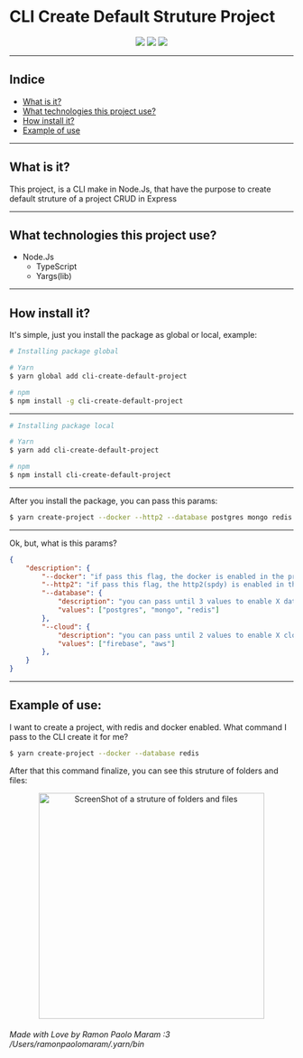 # CLI Create Default Struture Project

<center>
<img src="https://img.shields.io/github/languages/code-size/ramonpaolo/cli-create-default-project?style=flat-square">
<img src="https://img.shields.io/npm/dm/cli-create-default-project?style=flat-square">
<img src="https://img.shields.io/npm/l/cli-create-default-project?style=flat-square">
</center>

---

## Indice
- [What is it?](#what-is-it)
- [What technologies this project use?](#what-technologies-this-project-use)
- [How install it?](#how-install-it)
- [Example of use](#example-of-use)

---

## What is it?
This project, is a CLI make in Node.Js, that have the purpose to create default struture of a project CRUD in Express

---

## What technologies this project use?
- Node.Js
    - TypeScript
    - Yargs(lib)

---

## How install it?
It's simple, just you install the package as global or local, example:

```bash
# Installing package global

# Yarn
$ yarn global add cli-create-default-project

# npm
$ npm install -g cli-create-default-project
```
---
```bash
# Installing package local

# Yarn
$ yarn add cli-create-default-project

# npm
$ npm install cli-create-default-project
```

---

After you install the package, you can pass this params:

```bash
$ yarn create-project --docker --http2 --database postgres mongo redis --cloud firebase aws
```

---

Ok, but, what is this params?
```json
{
    "description": {
        "--docker": "if pass this flag, the docker is enabled in the project",
        "--http2": "if pass this flag, the http2(spdy) is enabled in the project(express)",
        "--database": {
            "description": "you can pass until 3 values to enable X database in the project",
            "values": ["postgres", "mongo", "redis"]
        },
        "--cloud": {
            "description": "you can pass until 2 values to enable X cloud provider(sdk) in the project",
            "values": ["firebase", "aws"]
        },
    }
}
```

---

## Example of use:
I want to create a project, with redis and docker enabled. What command I pass to the CLI create it for me?

```bash
$ yarn create-project --docker --database redis
```

After that this command finalize, you can see this struture of folders and files:

<center>
<img src="https://ik.imagekit.io/9t3dbkxrtl/Captura_de_Tela_2022-12-18_a%CC%80s_20.51.32_xiU1fXYSb.png?ik-sdk-version=javascript-1.4.3&updatedAt=1671407500410" alt="ScreenShot of a struture of folders and files" height="400">
</center>

###### Made with Love by Ramon Paolo Maram :3 /Users/ramonpaolomaram/.yarn/bin